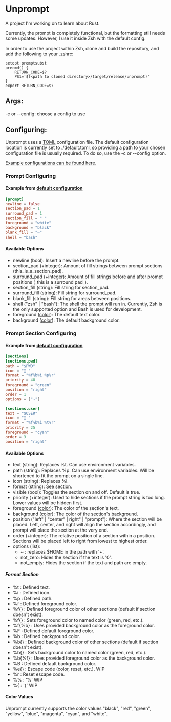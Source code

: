 # Unprompt

A project I'm working on to learn about Rust.

Currently, the prompt is completely functional, but the formatting still needs some updates. However, I use it inside Zsh with the default config.

In order to use the project within Zsh, clone and build the repository, and add the following to your .zshrc:

```
setopt promptsubst
precmd() {
	RETURN_CODE=$?
	PS1='$(<path to cloned directory>/target/release/unprompt)'
}
export RETURN_CODE=$?
```

## Args:

-c or --config: choose a config to use

## Configuring:

Unprompt uses a [TOML](https://toml.io) configuration file. The default configuration location is currently set to ./default.toml, so providing a path to your chosen configuration file is usually required. To do so, use the -c or --config option.

[Example configurations can be found here.](/configs)

### Prompt Configuring

#### Example from [default configuration](/default.toml)

```TOML
[prompt]
newline = false
section_pad = 1
surround_pad = 1
section_fill = " "
foreground = "white"
background = "black"
blank_fill = "─"
shell = "bash"
```

#### Available Options

- newline (bool): Insert a newline before the prompt.
- section_pad (+integer): Amount of fill strings between prompt sections (this_is_a_section_pad).
- surround_pad (+integer): Amount of fill strings before and after prompt positions (\_this is a surround pad\_).
- section_fill (string): Fill string for section_pad.
- surround_fill (string): Fill string for surround_pad.
- blank_fill (string): Fill string for areas between positions.
- shell ("zsh" | "bash"): The shell the prompt will run in. Currently, Zsh is the only supported option and Bash is used for development.
- foreground ([color](#color-values)): The default text color.
- background ([color](#color-values)): The default background color.

### Prompt Section Configuring

#### Example from [default configuration](/default.toml)

```TOML
[sections]
[sections.pwd]
path = "$PWD"
icon = " "
format = "%f%b%i %p%r"
priority = 40
foreground = "green"
position = "right"
order = 1
options = ["~"]

[sections.user]
text = "$USER"
icon = " "
format = "%f%b%i %t%r"
priority = 25
foreground = "cyan"
order = 3
position = "right"

```

#### Available Options

- text (string): Replaces %t. Can use environment variables.
- path (string): Replaces %p. Can use environment variables. Will be shortened to fit the prompt on a single line.
- icon (string): Replaces %i.
- format (string): [See section.](#format-section)
- visible (bool): Toggles the section on and off. Default is true.
- priority (+integer): Used to hide sections if the prompt string is too long. Lower values will be hidden first.
- foreground ([color](#color-values)): The color of the section's text.
- background ([color](#color-values)): The color of the section's background.
- position ("left" | "center" | right" | "prompt"): Where the section will be placed. Left, center, and right will align the section accordingly, and prompt will place the section at the very end.
- order (+integer): The relative position of a section within a position. Sections will be placed left to right from lowest to highest order.
- options (list):
  - ~ : replaces $HOME in the path with '~'.
  - not_zero: Hides the section if the text is '0'.
  - not_empty: Hides the section if the text and path are empty.

##### Format Section

- %t : Defined text.
- %i : Defined icon.
- %p : Defined path.
- %f : Defined foreground color.
- %f{<offset>} : Defined foreground color of other sections (default if section doesn't exist).
- %f{<color>} : Sets foreground color to named color (green, red, etc.).
- %f{%b} : Uses provided background color as the foreground color.
- %F : Defined default foreground color.
- %b : Defined background color.
- %b{<offset>} : Defined background color of other sections (default if section doesn't exist).
- %b{<color>} : Sets background color to named color (green, red, etc.).
- %b{%f} : Uses provided foreground color as the background color.
- %B : Defined default background color.
- %e{<escape code>} : Escape code (color, reset, etc.). WIP
- %r : Reset escape code.
- %% : '%' WIP
- %{ : '{' WIP

#### Color Values

Unprompt currently supports the color values "black", "red", "green", "yellow", "blue", "magenta", "cyan", and "white".
